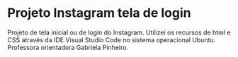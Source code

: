 # Projeto Instagram tela de login
Projeto de tela inicial ou de login do Instagram.
Utilizei os recursos de html e CSS através da IDE Visual Studio Code no sistema operacional Ubuntu.
Professora orientadora Gabriela Pinheiro.
